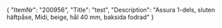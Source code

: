 {
  "ItemNr": "200956",
  "Title": "test",
  "Description": "Assura 1-dels, sluten häftpåse, Midi, beige, hål 40 mm, baksida fodrad"
}